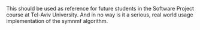 This should be used as reference for future students in the Software Project course at Tel-Aviv University. And in no way is it a serious, real world usage implementation of the symnmf algorithm. 
